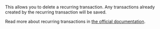 This allows you to delete a recurring transaction. Any transactions already created by the recurring transaction will be saved.

Read more about recurring transactions in [the official documentation](https://firefly-iii.readthedocs.io/en/latest/advanced/recurring.html).